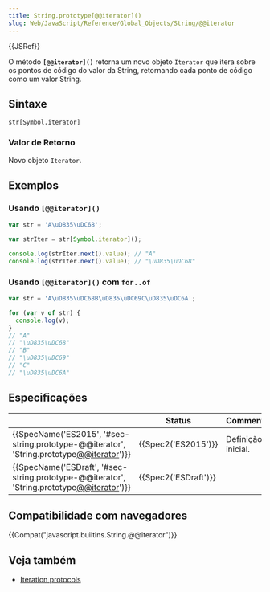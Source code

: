 ```yaml
---
title: String.prototype[@@iterator]()
slug: Web/JavaScript/Reference/Global_Objects/String/@@iterator
---
```

{{JSRef}}

O método **`[@@iterator]()`** retorna um novo objeto `Iterator` que itera sobre os pontos de código do valor da String, retornando cada ponto de código como um valor String.

## Sintaxe

```
str[Symbol.iterator]
```

### Valor de Retorno

Novo objeto `Iterator`.

## Exemplos

### Usando `[@@iterator]()`

```js
var str = 'A\uD835\uDC68';

var strIter = str[Symbol.iterator]();

console.log(strIter.next().value); // "A"
console.log(strIter.next().value); // "\uD835\uDC68"
```

### Usando `[@@iterator]()` com `for..of`

```js
var str = 'A\uD835\uDC68B\uD835\uDC69C\uD835\uDC6A';

for (var v of str) {
  console.log(v);
}
// "A"
// "\uD835\uDC68"
// "B"
// "\uD835\uDC69"
// "C"
// "\uD835\uDC6A"
```

## Especificações

|                                                                                                                              | Status                       | Comment            |
| ---------------------------------------------------------------------------------------------------------------------------- | ---------------------------- | ------------------ |
| {{SpecName('ES2015', '#sec-string.prototype-@@iterator', 'String.prototype[@@iterator]()')}} | {{Spec2('ES2015')}}     | Definição inicial. |
| {{SpecName('ESDraft', '#sec-string.prototype-@@iterator', 'String.prototype[@@iterator]()')}} | {{Spec2('ESDraft')}} |                    |

## Compatibilidade com navegadores

{{Compat("javascript.builtins.String.@@iterator")}}

## Veja também

- [Iteration protocols](/pt-BR/docs/Web/JavaScript/Reference/Iteration_protocols)
